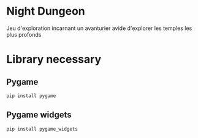# Night Dungeon
Jeu d'exploration incarnant un avanturier avide d'explorer les temples les plus profonds


# Library necessary

## Pygame
```Python
pip install pygame
```
## Pygame widgets
```Python
pip install pygame_widgets
```
